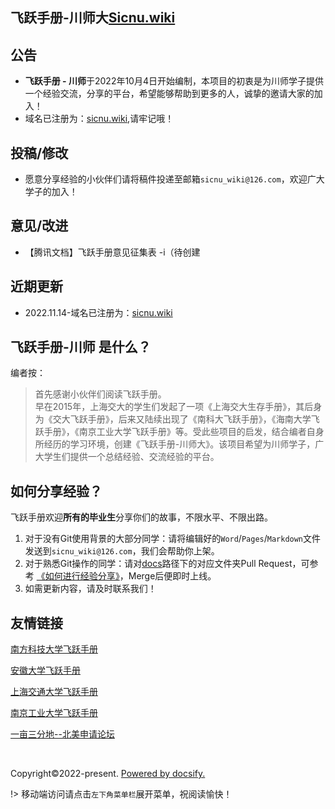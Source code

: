 <!-- 运行时间统计 -->
  <!-- <script language=javascript>
    // window.onload = function(){
    //   siteTime();
    // }
    function siteTime() {
      window.setTimeout("siteTime()", 1000);
      var seconds = 1000;
      var minutes = seconds * 60;
      var hours = minutes * 60;
      var days = hours * 24;
      var years = days * 365;
      var today = new Date();
      var todayYear = today.getFullYear();
      var todayMonth = today.getMonth() + 1;
      var todayDate = today.getDate();
      var todayHour = today.getHours();
      var todayMinute = today.getMinutes();
      var todaySecond = today.getSeconds();
      // Date.UTC() -- 返回date对象距世界标准时间(UTC)1970年1月1日午夜之间的毫秒数(时间戳)
      // year - 作为date对象的年份，为4位年份值
      // month - 0-11之间的整数，做为date对象的月份
      // day - 1-31之间的整数，做为date对象的天数
      // hours - 0(午夜24点)-23之间的整数，做为date对象的小时数
      // minutes - 0-59之间的整数，做为date对象的分钟数
      // seconds - 0-59之间的整数，做为date对象的秒数
      // microseconds - 0-999之间的整数，做为date对象的毫秒数
      var t1 = Date.UTC(2022, 10, 4, 00, 00, 00); //2022-10-4 00:00:00
      var t2 = Date.UTC(todayYear, todayMonth, todayDate, todayHour, todayMinute, todaySecond);
      var diff = t2 - t1;
      var diffYears = Math.floor(diff / years);
      var diffDays = Math.floor((diff / days) - diffYears * 365);
      var diffHours = Math.floor((diff - (diffYears * 365 + diffDays) * days) / hours);
      var diffMinutes = Math.floor((diff - (diffYears * 365 + diffDays) * days - diffHours * hours) / minutes);
      var diffSeconds = Math.floor((diff - (diffYears * 365 + diffDays) * days - diffHours * hours - diffMinutes * minutes) / seconds);
      document.getElementById("sitetime").innerHTML = " 本网站已运行 " + diffYears + " 年 " + diffDays + " 天 " + diffHours + " 小时 " + diffMinutes + " 分钟 " + diffSeconds + " 秒 ";
    }siteTime();
  </script> -->

## 飞跃手册-川师大[Sicnu.wiki](https://www.sicnu.wiki)

## 公告

- **飞跃手册 - 川师**于2022年10月4日开始编制，本项目的初衷是为川师学子提供一个经验交流，分享的平台，希望能够帮助到更多的人，诚挚的邀请大家的加入！
- 域名已注册为：[sicnu.wiki](https://sicnu.wiki),请牢记哦！

## 投稿/修改

- 愿意分享经验的小伙伴们请将稿件投递至邮箱`sicnu_wiki@126.com`，欢迎广大学子的加入！

## 意见/改进

- 【腾讯文档】飞跃手册意见征集表 -i（待创建

## 近期更新
- 2022.11.14-域名已注册为：[sicnu.wiki](https://sicnu.wiki)
## 飞跃手册-川师 是什么？
编者按：
>首先感谢小伙伴们阅读飞跃手册。<br>
>早在2015年，上海交大的学生们发起了一项《上海交大生存手册》，其后身为《交大飞跃手册》，后来又陆续出现了《南科大飞跃手册》，《海南大学飞跃手册》，《南京工业大学飞跃手册》等。受此些项目的启发，结合编者自身所经历的学习环境，创建《飞跃手册-川师大》。该项目希望为川师学子，广大学生们提供一个总结经验、交流经验的平台。
## 如何分享经验？
飞跃手册欢迎**所有的毕业生**分享你们的故事，不限水平、不限出路。

1. 对于没有Git使用背景的大部分同学：请将编辑好的`Word`/`Pages`/`Markdown`文件发送到`sicnu_wiki@126.com`，我们会帮助你上架。
2. 对于熟悉Git操作的同学：请对[docs](https://github.com/SICNU-Application/wiki-SICNU/tree/master/docs)路径下的对应文件夹Pull Request，可参考 [《如何进行经验分享》](preface\Sharing_experience.md)，Merge后便即时上线。
3. 如需更新内容，请及时联系我们！


## 友情链接
[南方科技大学飞跃手册](https://sustech-application.com/#/?id=%e5%8d%97%e6%96%b9%e7%a7%91%e6%8a%80%e5%a4%a7%e5%ad%a6%e9%a3%9e%e8%b7%83%e6%89%8b%e5%86%8c)

[安徽大学飞跃手册](https://www.ahu.wiki/#/)

[上海交通大学飞跃手册](https://survivesjtu.github.io/SJTU-Application/#/)

[南京工业大学飞跃手册](https://github.com/yaoshun123/FLY_NJTech)

[一亩三分地--北美申请论坛](http://www.1point3acres.com/)

<br>

<!-- <span id="sitetime"></span><br> -->
<span>Copyright©2022-present.</span>
<span>[Powered by docsify.](https://github.com/docsifyjs/docsify)</span>
<br>


!> 移动端访问请点击`左下角菜单栏`展开菜单，祝阅读愉快！
<br>
<!-- `手册搭建：https://www.ahu.wiki/#/%E4%BB%8E0%E5%88%B01%E5%88%9B%E5%BB%BA%E5%AE%89%E5%BE%BD%E5%A4%A7%E5%AD%A6%E9%A3%9E%E8%B7%83%E6%89%8B%E5%86%8C` -->

<!-- ## 贡献者 -->
<!-- https://contrib.rocks/preview?repo=angular%2Fangular-ja 
Generate an image of contributors to keep your README.md in sync.
-->
<!-- <a href="https://github.com/orgs/SICNU-Application/people">
  <br><img src="https://contributors-img.web.app/image?repo=SUSTech-Application/SUSTechapplication" />
</a> -->
